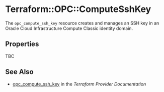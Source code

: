 # Terraform::OPC::ComputeSshKey

The ``opc_compute_ssh_key`` resource creates and manages an SSH key in an Oracle Cloud Infrastructure Compute Classic identity domain.

## Properties

TBC

## See Also

* [opc_compute_ssh_key](https://www.terraform.io/docs/providers/opc/r/compute_ssh_key.html) in the _Terraform Provider Documentation_